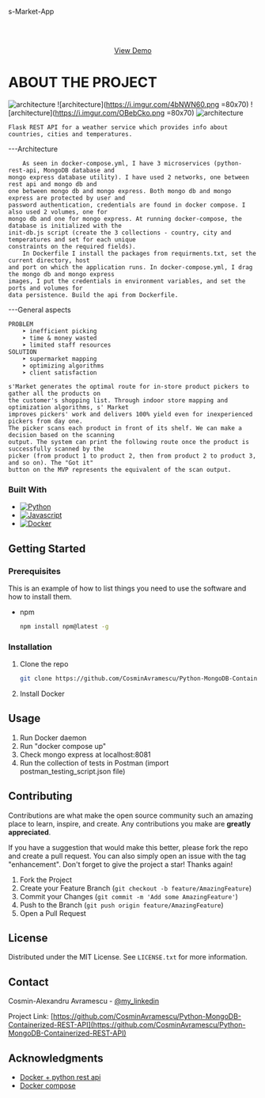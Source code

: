s-Market-App

<!-- PROJECT LOGO -->
<br />
<div align="center">
  <p align="center">
    <br />
    <a href="https://drive.google.com/file/d/1dQuJc2GO4kuoOboq9Vo5e3zpe2m1m4eb/view">View Demo</a>
  </p>
</div>

<!-- ABOUT THE PROJECT -->
# ABOUT THE PROJECT
![architecture](https://i.imgur.com/Qs8rcZl.png)
![architecture](https://i.imgur.com/4bNWN60.png =80x70)
![architecture](https://i.imgur.com/OBebCko.png =80x70)
![architecture](https://i.imgur.com/zApUehw.png)

	Flask REST API for a weather service which provides info about countries, cities and temperatures.

---Architecture

	    As seen in docker-compose.yml, I have 3 microservices (python-rest-api, MongoDB database and
    mongo express database utility). I have used 2 networks, one between rest api and mongo db and 
    one between mongo db and mongo express. Both mongo db and mongo express are protected by user and 
    password authentication, credentials are found in docker compose. I also used 2 volumes, one for 
    mongo db and one for mongo express. At running docker-compose, the database is initialized with the
    init-db.js script (create the 3 collections - country, city and temperatures and set for each unique
    constraints on the required fields). 
	    In Dockerfile I install the packages from requirments.txt, set the current directory, host
    and port on which the application runs. In docker-compose.yml, I drag the mongo db and mongo express
    images, I put the credentials in environment variables, and set the ports and volumes for
    data persistence. Build the api from Dockerfile.

---General aspects

	PROBLEM
	    ➤ inefficient picking
	    ➤ time & money wasted
	    ➤ limited staff resources
	SOLUTION
	    ➤ supermarket mapping
	    ➤ optimizing algorithms
	    ➤ client satisfaction

	s'Market generates the optimal route for in-store product pickers to gather all the products on 
    the customer's shopping list. Through indoor store mapping and optimization algorithms, s' Market 
    improves pickers' work and delivers 100% yield even for inexperienced pickers from day one.
	The picker scans each product in front of its shelf. We can make a decision based on the scanning 
    output. The system can print the following route once the product is successfully scanned by the 
    picker (from product 1 to product 2, then from product 2 to product 3, and so on). The "Got it" 
    button on the MVP represents the equivalent of the scan output.


### Built With
* [![Python][Python]][Python-url]
* [![Javascript][Javascript]][Javascript-url]
* [![Docker][Docker]][Docker-url]


<!-- GETTING STARTED -->
## Getting Started

### Prerequisites

This is an example of how to list things you need to use the software and how to install them.
* npm
  ```sh
  npm install npm@latest -g
  ```

### Installation

1. Clone the repo
   ```sh
   git clone https://github.com/CosminAvramescu/Python-MongoDB-Containerized-REST-API.git
   ```
2. Install Docker


<!-- USAGE EXAMPLES -->
## Usage

1. Run Docker daemon
2. Run "docker compose up"
3. Check mongo express at localhost:8081
4. Run the collection of tests in Postman (import postman_testing_script.json file)


<!-- CONTRIBUTING -->
## Contributing

Contributions are what make the open source community such an amazing place to learn, inspire, and create. Any contributions you make are **greatly appreciated**.

If you have a suggestion that would make this better, please fork the repo and create a pull request. You can also simply open an issue with the tag "enhancement".
Don't forget to give the project a star! Thanks again!

1. Fork the Project
2. Create your Feature Branch (`git checkout -b feature/AmazingFeature`)
3. Commit your Changes (`git commit -m 'Add some AmazingFeature'`)
4. Push to the Branch (`git push origin feature/AmazingFeature`)
5. Open a Pull Request


<!-- LICENSE -->
## License

Distributed under the MIT License. See `LICENSE.txt` for more information.



<!-- CONTACT -->
## Contact

Cosmin-Alexandru Avramescu - [@my_linkedin](https://www.linkedin.com/in/cosmin-avramescu/)

Project Link: [https://github.com/CosminAvramescu/Python-MongoDB-Containerized-REST-API](https://github.com/CosminAvramescu/Python-MongoDB-Containerized-REST-API)


<!-- ACKNOWLEDGMENTS -->
## Acknowledgments

* [Docker + python rest api](https://dev.to/francescoxx/python-fullstack-rest-api-app-with-docker-1101)
* [Docker compose](https://docs.docker.com/compose/)



<!-- MARKDOWN LINKS & IMAGES -->
<!-- https://www.markdownguide.org/basic-syntax/#reference-style-links -->
[license-shield]: https://img.shields.io/github/license/othneildrew/Best-README-Template.svg?style=for-the-badge
[license-url]: https://github.com/othneildrew/Best-README-Template/blob/master/LICENSE.txt
[linkedin-shield]: https://img.shields.io/badge/-LinkedIn-black.svg?style=for-the-badge&logo=linkedin&colorB=555
[linkedin-url]: https://linkedin.com/in/othneildrew
[product-screenshot]: images/screenshot.png
[Python]: https://img.shields.io/badge/python-3670A0?style=for-the-badge&logo=python&logoColor=ffdd54
[Python-url]: https://docs.python.org/3.10/
[Javascript]: https://img.shields.io/badge/javascript-%23323330.svg?style=for-the-badge&logo=javascript&logoColor=%23F7DF1E
[Javascript-url]: https://devdocs.io/javascript/
[Docker]: https://img.shields.io/badge/docker-%230db7ed.svg?style=for-the-badge&logo=docker&logoColor=white
[Docker-url]: https://docs.docker.com/